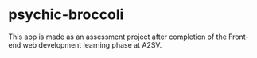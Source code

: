 # psychic-broccoli
This app is made as an assessment project after completion of the Front-end web development learning phase at A2SV.
